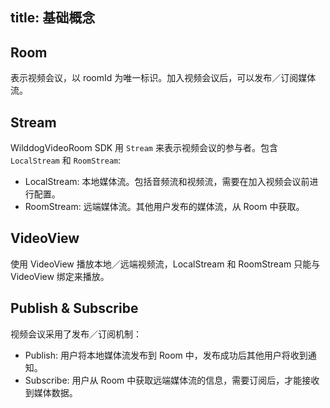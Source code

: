 title: 基础概念
---

## Room

表示视频会议，以 roomId 为唯一标识。加入视频会议后，可以发布／订阅媒体流。


## Stream

WilddogVideoRoom SDK 用 `Stream` 来表示视频会议的参与者。包含 `LocalStream` 和 `RoomStream`:

- LocalStream: 本地媒体流。包括音频流和视频流，需要在加入视频会议前进行配置。
- RoomStream: 远端媒体流。其他用户发布的媒体流，从 Room 中获取。


## VideoView

使用 VideoView 播放本地／远端视频流，LocalStream 和 RoomStream 只能与 VideoView 绑定来播放。


## Publish & Subscribe

视频会议采用了发布／订阅机制：

- Publish: 用户将本地媒体流发布到 Room 中，发布成功后其他用户将收到通知。
- Subscribe: 用户从 Room 中获取远端媒体流的信息，需要订阅后，才能接收到媒体数据。
